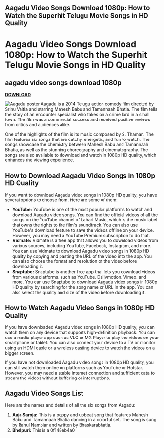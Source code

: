 ## Aagadu Video Songs Download 1080p: How to Watch the Superhit Telugu Movie Songs in HD Quality

  
# Aagadu Video Songs Download 1080p: How to Watch the Superhit Telugu Movie Songs in HD Quality
 
<meta name="description" content="Aagadu is a 2014 Telugu action comedy film starring Mahesh Babu and Tamannaah Bhatia. The film features some catchy and energetic songs that you can download and watch in 1080p HD quality. Here are some tips on how to do that.">
 
## aagadu video songs download 1080p


[**DOWNLOAD**](https://www.google.com/url?q=https%3A%2F%2Ftinurll.com%2F2tKyur&sa=D&sntz=1&usg=AOvVaw3rhZnB6J2H9ngcJdarasHe)

 ![Aagadu poster](aagadu-poster.jpg) 
Aagadu is a 2014 Telugu action comedy film directed by Srinu Vaitla and starring Mahesh Babu and Tamannaah Bhatia. The film tells the story of an encounter specialist who takes on a crime lord in a small town. The film was a commercial success and received positive reviews from critics and audiences alike.
 
One of the highlights of the film is its music composed by S. Thaman. The film features six songs that are catchy, energetic, and fun to watch. The songs showcase the chemistry between Mahesh Babu and Tamannaah Bhatia, as well as the stunning choreography and cinematography. The songs are also available to download and watch in 1080p HD quality, which enhances the viewing experience.
 
## How to Download Aagadu Video Songs in 1080p HD Quality
 
If you want to download Aagadu video songs in 1080p HD quality, you have several options to choose from. Here are some of them:
 
- **YouTube:** YouTube is one of the most popular platforms to watch and download Aagadu video songs. You can find the official videos of all the songs on the YouTube channel of Lahari Music, which is the music label that owns the rights to the film's soundtrack. You can also use YouTube's download feature to save the videos offline on your device. However, you may need a YouTube Premium subscription to do that.
- **Vidmate:** Vidmate is a free app that allows you to download videos from various sources, including YouTube, Facebook, Instagram, and more. You can use Vidmate to download Aagadu video songs in 1080p HD quality by copying and pasting the URL of the video into the app. You can also choose the format and resolution of the video before downloading it.
- **Snaptube:** Snaptube is another free app that lets you download videos from various platforms, such as YouTube, Dailymotion, Vimeo, and more. You can use Snaptube to download Aagadu video songs in 1080p HD quality by searching for the song name or URL in the app. You can also select the quality and size of the video before downloading it.

## How to Watch Aagadu Video Songs in 1080p HD Quality
 
If you have downloaded Aagadu video songs in 1080p HD quality, you can watch them on any device that supports high-definition playback. You can use a media player app such as VLC or MX Player to play the videos on your smartphone or tablet. You can also connect your device to a TV or monitor using an HDMI cable or a wireless casting device to watch the videos on a bigger screen.
 
If you have not downloaded Aagadu video songs in 1080p HD quality, you can still watch them online on platforms such as YouTube or Hotstar. However, you may need a stable internet connection and sufficient data to stream the videos without buffering or interruptions.
 
## Aagadu Video Songs List
 
Here are the names and details of all the six songs from Aagadu:

1. **Aaja Saroja:** This is a peppy and upbeat song that features Mahesh Babu and Tamannaah Bhatia dancing in a colorful set. The song is sung by Rahul Nambiar and written by Bhaskarabhatla.
2. **Bhelpuri:** This is a 0f148eb4a0
